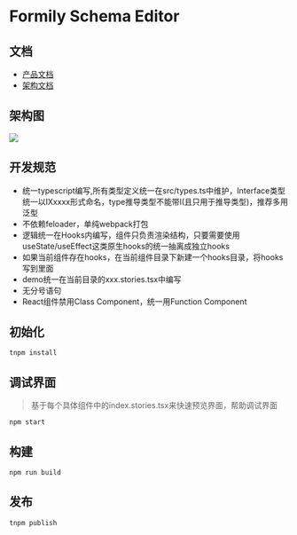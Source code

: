 # Formily Schema Editor

## 文档

- [产品文档](https://yuque.antfin-inc.com/ascp-fe/f2e/ac8ki6)
- [架构文档](https://yuque.antfin-inc.com/ascp-fe/f2e/ac8ki6)

## 架构图

![](https://intranetproxy.alipay.com/skylark/lark/0/2020/png/16211/1583895567278-0db54a84-1455-47bf-b2f6-84dcbe8ad368.png)

## 开发规范

- 统一typescript编写,所有类型定义统一在src/types.ts中维护，Interface类型统一以IXxxxx形式命名，type推导类型不能带I(且只用于推导类型)，推荐多用泛型
- 不依赖feloader，单纯webpack打包
- 逻辑统一在Hooks内编写，组件只负责渲染结构，只要需要使用useState/useEffect这类原生hooks的统一抽离成独立hooks
- 如果当前组件存在hooks，在当前组件目录下新建一个hooks目录，将hooks写到里面
- demo统一在当前目录的xxx.stories.tsx中编写
- 无分号语句
- React组件禁用Class Component，统一用Function Component

## 初始化

```
tnpm install
```

## 调试界面

> 基于每个具体组件中的index.stories.tsx来快速预览界面，帮助调试界面

```
npm start
```

## 构建

```
npm run build
```

## 发布

```
tnpm publish
```